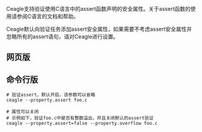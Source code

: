 Ceagle支持验证使用C语言中的assert函数声明的安全属性。关于assert函数的使用请参阅C语言的文档和帮助。

Ceagle默认向验证任务添加assert安全属性，如果需要不考虑assert安全属性并忽略所有的assert语句，请对Ceagle进行设置。

## 网页版

## 命令行版

```
# 验证assert，默认开启，该参数可以省略
ceagle --property.assert foo.c

# 属性可以关闭
# 示例如下，验证foo.c中是否有整数溢出，并且关闭默认的assert验证
ceagle --property.assert=false --property.overflow foo.c
```
